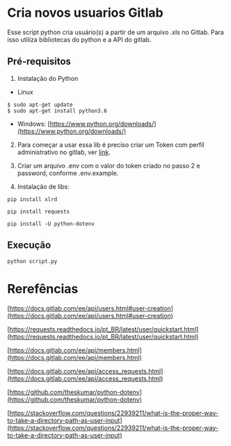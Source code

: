 # Cria novos usuarios Gitlab

Esse script python cria usuário(s) a partir de um arquivo .xls no Gitlab. Para isso utiliza bibliotecas do python e a API do gitlab.


## Pré-requisitos

1. Instalação do Python
 
 - Linux
 
```
$ sudo apt-get update
$ sudo apt-get install python3.6
```

 - Windows: [https://www.python.org/downloads/](https://www.python.org/downloads/)
 
2. Para começar a usar essa lib é preciso criar um Token com perfil administrativo no gitlab, ver [link](https://docs.gitlab.com/ee/user/profile/personal_access_tokens.html).

3. Criar um arquivo .env com o valor do token criado no passo 2 e password, conforme .env.example.

4. Instalação de libs:

```
pip install xlrd

pip install requests

pip install -U python-dotenv
```

## Execução

```
python script.py
```

# Rerefências

[https://docs.gitlab.com/ee/api/users.html#user-creation](https://docs.gitlab.com/ee/api/users.html#user-creation)

[https://requests.readthedocs.io/pt_BR/latest/user/quickstart.html](https://requests.readthedocs.io/pt_BR/latest/user/quickstart.html)

[https://docs.gitlab.com/ee/api/members.html](https://docs.gitlab.com/ee/api/members.html)

[https://docs.gitlab.com/ee/api/access_requests.html](https://docs.gitlab.com/ee/api/access_requests.html)

[https://github.com/theskumar/python-dotenv](https://github.com/theskumar/python-dotenv)

[https://stackoverflow.com/questions/22939211/what-is-the-proper-way-to-take-a-directory-path-as-user-input](https://stackoverflow.com/questions/22939211/what-is-the-proper-way-to-take-a-directory-path-as-user-input)
